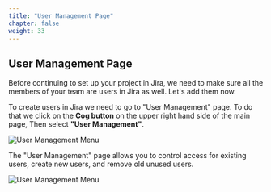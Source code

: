 ```yaml
---
title: "User Management Page"
chapter: false
weight: 33
---
```


## User Management Page

Before continuing to set up your project in Jira, we need to make sure all the members of your team are users in Jira as well.  Let's add them now.

To create users in Jira we need to go to "User Management" page. To do that we click on the **Cog button** on the upper right hand side of the main page,
Then select **"User Management"**.

![User Management Menu](/images/10_Getting_Started/User_mgmt.png)

The "User Management" page allows you to control access for existing users, create new users, and remove old unused users.

![User Management Menu](/images/10_Getting_Started/User_mgmt_main.png)
